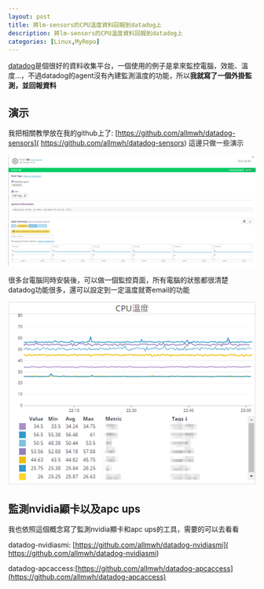 ```yaml
---
layout: post
title: 將lm-sensors的CPU溫度資料回報到datadog上
description: 將lm-sensors的CPU溫度資料回報到datadog上
categories: [Linux,MyRepo]
---
```

[datadog](https://www.datadoghq.com/)是個很好的資料收集平台，一個使用的例子是拿來監控電腦，效能、溫度…，不過datadog的agent沒有內建監測溫度的功能，所以**我就寫了一個外掛監測，並回報資料**

<!--more-->

## 演示

我把相關教學放在我的github上了: [https://github.com/allmwh/datadog-sensors]( https://github.com/allmwh/datadog-sensors)
這邊只做一些演示

![demo](/attachments/2019-07-20-lm-sensors-in-datadog/demo.png)

很多台電腦同時安裝後，可以做一個監控頁面，所有電腦的狀態都很清楚
datadog功能很多，還可以設定到一定溫度就寄email的功能

![圖片_015](/attachments/2019-07-20-lm-sensors-in-datadog/圖片_015.png)

## 監測nvidia顯卡以及apc ups

我也依照這個概念寫了監測nvidia顯卡和apc ups的工具，需要的可以去看看

datadog-nvidiasmi: [https://github.com/allmwh/datadog-nvidiasmi]( https://github.com/allmwh/datadog-nvidiasmi)

datadog-apcaccess:[https://github.com/allmwh/datadog-apcaccess](https://github.com/allmwh/datadog-apcaccess)